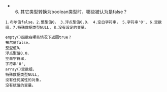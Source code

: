 - 6. 其它类型转换为boolean类型时，哪些被认为是false？
```
1.布尔值false，2.整型值0， 3.浮点型值0.0， 4.空白字符串， 5.字符串'0', 6.空数组，7.特殊数据类型NULL, 8.没有设定的变量。

empty()函数在哪些情况下返回true？
布尔值false，
整型值0， 
浮点型值0.0， 
空白字符串， 
字符串'0', 
array()空数组，
特殊数据类型NULL, 
没有任何属性的对象，
没有赋值的变量。
```